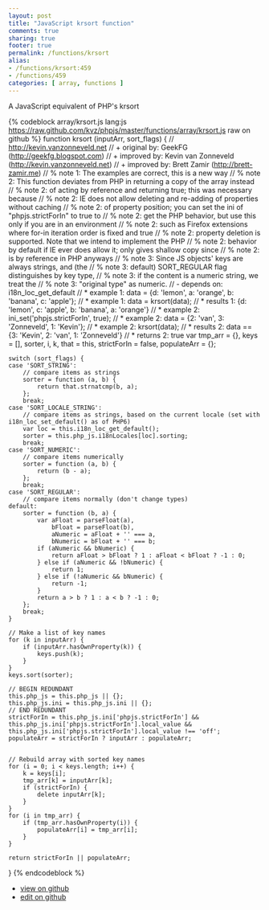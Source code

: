 ```yaml
---
layout: post
title: "JavaScript krsort function"
comments: true
sharing: true
footer: true
permalink: /functions/krsort
alias:
- /functions/krsort:459
- /functions/459
categories: [ array, functions ]
---
```

A JavaScript equivalent of PHP's krsort
<!-- more -->
{% codeblock array/krsort.js lang:js https://raw.github.com/kvz/phpjs/master/functions/array/krsort.js raw on github %}
function krsort (inputArr, sort_flags) {
    // http://kevin.vanzonneveld.net
    // +   original by: GeekFG (http://geekfg.blogspot.com)
    // +   improved by: Kevin van Zonneveld (http://kevin.vanzonneveld.net)
    // +   improved by: Brett Zamir (http://brett-zamir.me)
    // %          note 1: The examples are correct, this is a new way
    // %        note 2: This function deviates from PHP in returning a copy of the array instead
    // %        note 2: of acting by reference and returning true; this was necessary because
    // %        note 2: IE does not allow deleting and re-adding of properties without caching
    // %        note 2: of property position; you can set the ini of "phpjs.strictForIn" to true to
    // %        note 2: get the PHP behavior, but use this only if you are in an environment
    // %        note 2: such as Firefox extensions where for-in iteration order is fixed and true
    // %        note 2: property deletion is supported. Note that we intend to implement the PHP
    // %        note 2: behavior by default if IE ever does allow it; only gives shallow copy since
    // %        note 2: is by reference in PHP anyways
    // %        note 3: Since JS objects' keys are always strings, and (the
    // %        note 3: default) SORT_REGULAR flag distinguishes by key type,
    // %        note 3: if the content is a numeric string, we treat the
    // %        note 3: "original type" as numeric.
    // -    depends on: i18n_loc_get_default
    // *     example 1: data = {d: 'lemon', a: 'orange', b: 'banana', c: 'apple'};
    // *     example 1: data = krsort(data);
    // *     results 1: {d: 'lemon', c: 'apple', b: 'banana', a: 'orange'}
    // *     example 2: ini_set('phpjs.strictForIn', true);
    // *     example 2: data = {2: 'van', 3: 'Zonneveld', 1: 'Kevin'};
    // *     example 2: krsort(data);
    // *     results 2: data == {3: 'Kevin', 2: 'van', 1: 'Zonneveld'}
    // *     returns 2: true
    var tmp_arr = {},
        keys = [],
        sorter, i, k, that = this,
        strictForIn = false,
        populateArr = {};

    switch (sort_flags) {
    case 'SORT_STRING':
        // compare items as strings
        sorter = function (a, b) {
            return that.strnatcmp(b, a);
        };
        break;
    case 'SORT_LOCALE_STRING':
        // compare items as strings, based on the current locale (set with  i18n_loc_set_default() as of PHP6)
        var loc = this.i18n_loc_get_default();
        sorter = this.php_js.i18nLocales[loc].sorting;
        break;
    case 'SORT_NUMERIC':
        // compare items numerically
        sorter = function (a, b) {
            return (b - a);
        };
        break;
    case 'SORT_REGULAR':
        // compare items normally (don't change types)
    default:
        sorter = function (b, a) {
            var aFloat = parseFloat(a),
                bFloat = parseFloat(b),
                aNumeric = aFloat + '' === a,
                bNumeric = bFloat + '' === b;
            if (aNumeric && bNumeric) {
                return aFloat > bFloat ? 1 : aFloat < bFloat ? -1 : 0;
            } else if (aNumeric && !bNumeric) {
                return 1;
            } else if (!aNumeric && bNumeric) {
                return -1;
            }
            return a > b ? 1 : a < b ? -1 : 0;
        };
        break;
    }

    // Make a list of key names
    for (k in inputArr) {
        if (inputArr.hasOwnProperty(k)) {
            keys.push(k);
        }
    }
    keys.sort(sorter);

    // BEGIN REDUNDANT
    this.php_js = this.php_js || {};
    this.php_js.ini = this.php_js.ini || {};
    // END REDUNDANT
    strictForIn = this.php_js.ini['phpjs.strictForIn'] && this.php_js.ini['phpjs.strictForIn'].local_value && this.php_js.ini['phpjs.strictForIn'].local_value !== 'off';
    populateArr = strictForIn ? inputArr : populateArr;


    // Rebuild array with sorted key names
    for (i = 0; i < keys.length; i++) {
        k = keys[i];
        tmp_arr[k] = inputArr[k];
        if (strictForIn) {
            delete inputArr[k];
        }
    }
    for (i in tmp_arr) {
        if (tmp_arr.hasOwnProperty(i)) {
            populateArr[i] = tmp_arr[i];
        }
    }

    return strictForIn || populateArr;
}
{% endcodeblock %}
<ul>
 <li><a href="https://github.com/kvz/phpjs/blob/master/functions/array/krsort.js">view on github</a></li>
 <li><a href="https://github.com/kvz/phpjs/edit/master/functions/array/krsort.js">edit on github</a></li>
</ul>

